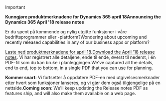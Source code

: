 > [!IMPORTANT]
> <span data-ttu-id="689b5-101">**Kunngjøre produktmerknadene for Dynamics 365 april 18**</span><span class="sxs-lookup"><span data-stu-id="689b5-101">**Announcing the Dynamics 365 April '18 release notes**</span></span>
>
> <span data-ttu-id="689b5-102">Er du spent på kommende og nylig utgitte funksjoner i våre bedriftsprogrammer eller -plattform?</span><span class="sxs-lookup"><span data-stu-id="689b5-102">Wondering about upcoming and recently released capabilities in any of our business apps or platform?</span></span>
>
> <span data-ttu-id="689b5-103">[Laste ned produktmerknadene for april 18](https://go.microsoft.com/fwlink/?linkid=870424).</span><span class="sxs-lookup"><span data-stu-id="689b5-103">[Download the April '18 release notes](https://go.microsoft.com/fwlink/?linkid=870424).</span></span> <span data-ttu-id="689b5-104">Vi har registrert alle detaljene, ende til ende, øverst til nederst, i én PDF-fil som du kan bruke i planleggingen.</span><span class="sxs-lookup"><span data-stu-id="689b5-104">We've captured all the details, end to end, top to bottom, in a single PDF that you can use for planning.</span></span>  
>
> <span data-ttu-id="689b5-105">**Kommer snart**: Vi fortsetter å oppdatere PDF-en med utgivelsesmerknader etter hvert som funksjoner lanseres, og vi gjør dem også tilgjengelige på en nettside.</span><span class="sxs-lookup"><span data-stu-id="689b5-105">**Coming soon**: We'll keep updating the Release notes PDF as features ship, and will also make them available on a web page.</span></span> 
